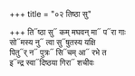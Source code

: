 +++
title = "०२ तिष्ठा सु"

+++
ति᳓ष्ठा सु᳓ कम् मघवन् मा᳓ प᳓रा गाः  
सो᳓मस्य नु᳓ त्वा सु᳓षुतस्य यक्षि  
पितु᳓र् न᳓ पुत्रः᳓ सि᳓चम् आ᳓ रभे त  
इ᳓न्द्र स्वा᳓दिष्ठया गिरा᳓ शचीवः